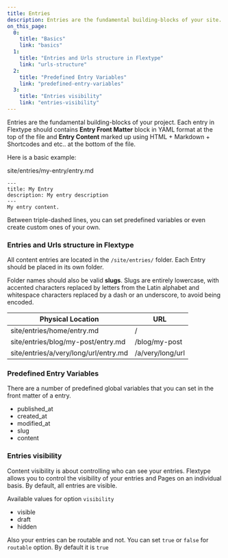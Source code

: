```yaml
---
title: Entries
description: Entries are the fundamental building-blocks of your site. Each entry in Flextype should contains Entry Front Matter block in YAML format at the top of the file and Entry Content marked up using HTML + Markdown + Shortcodes at the bottom of the file.
on_this_page:
  0:
    title: "Basics"
    link: "basics"
  1:
    title: "Entries and Urls structure in Flextype"
    link: "urls-structure"
  2:
    title: "Predefined Entry Variables"
    link: "predefined-entry-variables"
  3:
    title: "Entries visibility"
    link: "entries-visibility"
---
```

<a name="basics"></a>
Entries are the fundamental building-blocks of your project. Each entry in Flextype should contains **Entry Front Matter** block in YAML format at the top of the file and **Entry Content** marked up using HTML + Markdown + Shortcodes and etc.. at the bottom of the file.

Here is a basic example:

<div class="file-header"><i class="far fa-file-alt"></i> site/entries/my-entry/entry.md</div>

    ---
    title: My Entry
    description: My entry description
    ---
    My entry content.

Between triple-dashed lines, you can set predefined variables or even create custom ones of your own.

### <a name="urls-structure"></a> Entries and Urls structure in Flextype

All content entries are located in the `/site/entries/` folder. Each Entry should be placed in its own folder.

Folder names should also be valid **slugs**. Slugs are entirely lowercase, with accented characters replaced by letters from the Latin alphabet and whitespace characters replaced by a dash or an underscore, to avoid being encoded.

| Physical Location                     | URL              |
| ------------------------------------- | ---------------- |
| site/entries/home/entry.md            | /                |
| site/entries/blog/my-post/entry.md    | /blog/my-post    |
| site/entries/a/very/long/url/entry.md | /a/very/long/url |


### <a name="predefined-entry-variables"></a> Predefined Entry Variables

There are a number of predefined global variables that you can set in the front matter of a entry.

* published_at
* created_at
* modified_at
* slug
* content

### <a name="entries-visibility"></a> Entries visibility

Content visibility is about controlling who can see your entries. Flextype allows you to control the visibility of your entries and Pages on an individual basis. By default, all entries are visible.

Available values for option `visibility`
* visible
* draft
* hidden

Also your entries can be routable and not. You can set `true` or `false` for `routable` option. By default it is `true`
